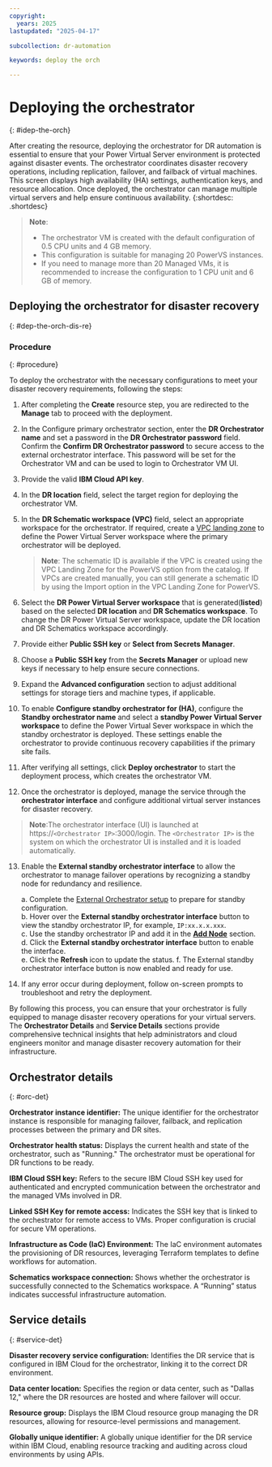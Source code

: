 ```yaml
---
copyright:
  years: 2025
lastupdated: "2025-04-17"

subcollection: dr-automation

keywords: deploy the orch

---
```


# Deploying the orchestrator
{: #idep-the-orch}

After creating the resource, deploying the orchestrator for DR automation is essential to ensure that your Power Virtual Server environment is protected against disaster events. The orchestrator coordinates disaster recovery operations, including replication, failover, and failback of virtual machines. This screen displays high availability (HA) settings, authentication keys, and resource allocation. Once deployed, the orchestrator can manage multiple virtual servers and help ensure continuous availability.
{:shortdesc: .shortdesc}

 >**Note**: 
>- The orchestrator VM is created with the default configuration of 0.5 CPU units and 4 GB memory.
>- This configuration is suitable for managing 20 PowerVS instances.
>- If you need to manage more than 20 Managed VMs, it is recommended to increase the configuration to 1 CPU unit and 6 GB of memory.

## Deploying the orchestrator for disaster recovery
{: #dep-the-orch-dis-re}

### Procedure 
{: #procedure}

To deploy the orchestrator with the necessary configurations to meet your disaster recovery requirements,
following the steps:

1. After completing the **Create** resource step, you are redirected to the **Manage** tab to proceed with the deployment.

2. In the Configure primary orchestrator section, enter the **DR Orchestrator name** and set a password in the **DR Orchestrator password** field. Confirm the **Confirm DR Orchestrator password** to secure access to the external orchestrator interface. This password will be set for the Orchestrator VM and can be used to login to Orchestrator VM UI.

3. Provide the valid **IBM Cloud API key**.

4. In the **DR location** field, select the target region for deploying the orchestrator VM.

5. In the **DR Schematic workspace (VPC)** field, select an appropriate workspace for the orchestrator. If required, create a [VPC landing zone](https://cloud.ibm.com/catalog/architecture/deploy-arch-ibm-pvs-inf-2dd486c7-b317-4aaa-907b-42671485ad96-global/readme/terraform/terraform/e104e91d-d4a8-44fa-a341-eebf735d9635-global) to define the Power Virtual Server workspace where the primary orchestrator will be deployed.
   > **Note**: The schematic ID is available if the VPC is created using the VPC Landing Zone for the PowerVS option from the catalog. If VPCs are created manually, you can still generate a schematic ID by using the Import option in the VPC Landing Zone for PowerVS.

6. Select the **DR Power Virtual Server workspace** that is generated(**listed**) based on the selected **DR location** and **DR Schematics workspace**. To change the DR Power Virtual Server workspace, update the DR location and DR Schematics workspace accordingly.

7. Provide either **Public SSH key** or **Select from Secrets Manager**.

8. Choose a **Public SSH key** from the **Secrets Manager** or upload new keys if necessary to help ensure secure connections.

9. Expand the **Advanced configuration** section to adjust additional settings for storage tiers and machine types, if applicable.

10. To enable **Configure standby orchestrator for (HA)**, configure the **Standby orchestrator name** and select a **standby Power Virtual Server workspace** to define the Power Virtual Sever workspace in which the standby orchestrator is deployed. These settings enable the orchestrator to provide continuous recovery capabilities if the primary site fails.

11. After verifying all settings, click **Deploy orchestrator** to start the deployment process, which creates the orchestrator VM.

12. Once the orchestrator is deployed, manage the service through the **orchestrator interface** and configure additional virtual server instances for disaster recovery.

  >**Note**:The orchestrator interface (UI) is launched at https://`<Orchestrator IP>`:3000/login. The `<Orchestrator IP>` is the system on which the orchestrator UI is installed and it is loaded automatically.

13. Enable the **External standby orchestrator interface** to allow the orchestrator to manage failover operations by recognizing a standby node for redundancy and resilience.

    a. Complete the [External Orchestrator setup](/docs/dr-automation-powervs?topic=dr-automation-powervs-manage-exter) to prepare for standby configuration.  
    b. Hover over the **External standby orchestrator interface** button to view the standby orchestrator IP, for example, `IP:xx.x.x.xxx`.  
    c. Use the standby orchestrator IP and add it in the [**Add Node**](/docs/dr-automation-powervs?topic=dr-automation-powervs-nav-pan#ksys-set-tab-detai) section.  
    d. Click the **External standby orchestrator interface** button to enable the interface.  
    e. Click the **Refresh** icon to update the status. 
    f. The External standby orchestrator interface button is now enabled and ready for use.

14. If any error occur during deployment, follow on-screen prompts to troubleshoot and retry the deployment.

By following this process, you can ensure that your orchestrator is fully equipped to manage disaster recovery operations for your virtual servers. The **Orchestrator Details** and **Service Details** sections provide comprehensive technical insights that help administrators and cloud engineers monitor and manage disaster recovery automation for their infrastructure.

## Orchestrator details
{: #orc-det}

**Orchestrator instance identifier:**
The unique identifier for the orchestrator instance is responsible for managing failover, failback, and replication processes between the primary and DR sites.

**Orchestrator health status:**
Displays the current health and state of the orchestrator, such as "Running." The orchestrator must be operational for DR functions to be ready.

**IBM Cloud SSH key:**
Refers to the secure IBM Cloud SSH key used for authenticated and encrypted communication between the orchestrator and the managed VMs involved in DR.

**Linked SSH Key for remote access:**
Indicates the SSH key that is linked to the orchestrator for remote access to VMs. Proper configuration is crucial for secure VM operations.

**Infrastructure as Code (IaC) Environment:**
The IaC environment automates the provisioning of DR resources, leveraging Terraform templates to define workflows for automation.

**Schematics workspace connection:**
Shows whether the orchestrator is successfully connected to the Schematics workspace. A “Running” status indicates successful infrastructure automation.

## Service details
{: #service-det}

**Disaster recovery service configuration:**
Identifies the DR service that is configured in IBM Cloud for the orchestrator, linking it to the correct DR environment.

**Data center location:**
Specifies the region or data center, such as "Dallas 12," where the DR resources are hosted and where failover will occur.

**Resource group:**
Displays the IBM Cloud resource group managing the DR resources, allowing for resource-level permissions and management.

**Globally unique identifier:**
A globally unique identifier for the DR service within IBM Cloud, enabling resource tracking and auditing across cloud environments by using APIs.
